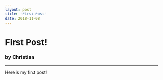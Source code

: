 ```yaml
---
layout: post
title: "First Post"
date: 2018-11-08
---
```


# First Post!
### by Christian
---
Here is my first post!
